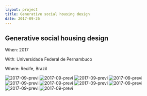 ```yaml
---
layout: project
title: Generative social housing design
date: 2017-09-26
---
```


## Generative social housing design

When: 2017

With: Universidade Federal de Pernambuco

Where: Recife, Brazil

![2017-09-previ](https://res.cloudinary.com/dxbk4zeyc/image/upload/v1696565155/Projects%20-%20Github%20pages/2017-09-previ/tnqcjtopeariij34ptxm.png)
![2017-09-previ](https://res.cloudinary.com/dxbk4zeyc/image/upload/v1696565154/Projects%20-%20Github%20pages/2017-09-previ/uf2kxnpuldddirzdokvk.png)
![2017-09-previ](https://res.cloudinary.com/dxbk4zeyc/image/upload/v1696565152/Projects%20-%20Github%20pages/2017-09-previ/yfbvvspngbzayu8tqaxy.png)
![2017-09-previ](https://res.cloudinary.com/dxbk4zeyc/image/upload/v1696565152/Projects%20-%20Github%20pages/2017-09-previ/sfqxi7vvpoidk82igtkb.png)
![2017-09-previ](https://res.cloudinary.com/dxbk4zeyc/image/upload/v1696565151/Projects%20-%20Github%20pages/2017-09-previ/x5jfnlybeiac0dwhdepm.png)
![2017-09-previ](https://res.cloudinary.com/dxbk4zeyc/image/upload/v1696565152/Projects%20-%20Github%20pages/2017-09-previ/vg7uxpqx2twbqyigxztx.png)
![2017-09-previ](https://res.cloudinary.com/dxbk4zeyc/image/upload/v1696565151/Projects%20-%20Github%20pages/2017-09-previ/hjxhpp7xcnk5eqjd5abj.png)
![2017-09-previ](https://res.cloudinary.com/dxbk4zeyc/image/upload/v1696565151/Projects%20-%20Github%20pages/2017-09-previ/f8qpv5z0rkkn2ful9ymt.png)
![2017-09-previ](https://res.cloudinary.com/dxbk4zeyc/image/upload/v1696565150/Projects%20-%20Github%20pages/2017-09-previ/m6bnkmcxtcmrqqf7ddeb.png)
![2017-09-previ](https://res.cloudinary.com/dxbk4zeyc/image/upload/v1696565149/Projects%20-%20Github%20pages/2017-09-previ/k6ytpco4tigcut4dujk1.png)



